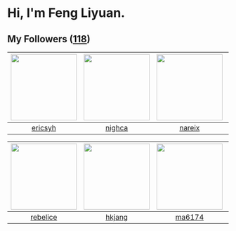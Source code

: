 # Hi, I'm Feng Liyuan.

## My Followers ([118](https://github.com/SunRunAway?tab=followers))

| <img src="https://avatars.githubusercontent.com/u/10498732?v=4" width="150" height="150" /> | <img src="https://avatars.githubusercontent.com/u/1492263?v=4" width="150" height="150" /> | <img src="https://avatars.githubusercontent.com/u/3737474?v=4" width="150" height="150" /> | <img src="https://avatars.githubusercontent.com/u/10414494?v=4" width="150" height="150" /> |
| :-----------------------------------------------------------------------------------------: | :----------------------------------------------------------------------------------------: | :----------------------------------------------------------------------------------------: | :-----------------------------------------------------------------------------------------: |
|                            [ericsyh](https://github.com/ericsyh)                            |                             [nighca](https://github.com/nighca)                            |                             [nareix](https://github.com/nareix)                            |                          [WanFadong](https://github.com/WanFadong)                          |

| <img src="https://avatars.githubusercontent.com/u/20775801?v=4" width="150" height="150" /> | <img src="https://avatars.githubusercontent.com/u/3069493?v=4" width="150" height="150" /> | <img src="https://avatars.githubusercontent.com/u/1449133?v=4" width="150" height="150" /> | <img src="https://avatars.githubusercontent.com/u/26373840?v=4" width="150" height="150" /> |
| :-----------------------------------------------------------------------------------------: | :----------------------------------------------------------------------------------------: | :----------------------------------------------------------------------------------------: | :-----------------------------------------------------------------------------------------: |
|                           [rebelice](https://github.com/rebelice)                           |                             [hkjang](https://github.com/hkjang)                            |                             [ma6174](https://github.com/ma6174)                            |                           [royswale](https://github.com/royswale)                           |